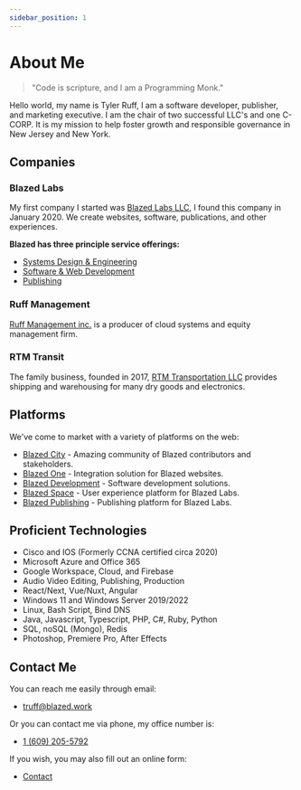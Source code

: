 ```yaml
---
sidebar_position: 1
---
```


# About Me

> "Code is scripture, and I am a Programming Monk."

Hello world, my name is Tyler Ruff, I am a software developer, publisher,
and marketing executive. I am the chair of two successful LLC's and one C-CORP.
It is my mission to help foster growth and responsible governance in New Jersey and New York.

## Companies
### Blazed Labs
My first company I started was [Blazed Labs LLC](https://blazedlabs.com/), I found this company in January 2020. 
We create websites, software, publications, and other experiences.

**Blazed has three principle service offerings:**
* [Systems Design & Engineering](https://blazed.space/)
* [Software & Web Development](https://blazed.dev/)
* [Publishing](https://blazed.xyz/)

### Ruff Management
[Ruff Management inc.](https://ruff-manage.com/) is a producer of cloud systems and equity management firm.

### RTM Transit
The family business, founded in 2017, [RTM Transportation LLC](https://rtmtransit.com/) provides shipping and warehousing
for many dry goods and electronics.

## Platforms
We've come to market with a variety of platforms on the web:

* [Blazed City](https://blazed.city) - Amazing community of Blazed contributors and stakeholders.
* [Blazed One](https://blz.one) - Integration solution for Blazed websites.
* [Blazed Development](https://blazed.dev) - Software development solutions.
* [Blazed Space](https://blazed.space) - User experience platform for Blazed Labs.
* [Blazed Publishing](https://blazed.xyz) - Publishing platform for Blazed Labs.

## Proficient Technologies
* Cisco and IOS (Formerly CCNA certified circa 2020)
* Microsoft Azure and Office 365
* Google Workspace, Cloud, and Firebase
* Audio Video Editing, Publishing, Production
* React/Next, Vue/Nuxt, Angular
* Windows 11 and Windows Server 2019/2022
* Linux, Bash Script, Bind DNS
* Java, Javascript, Typescript, PHP, C#, Ruby, Python
* SQL, noSQL (Mongo), Redis
* Photoshop, Premiere Pro, After Effects

## Contact Me
You can reach me easily through email:
* [truff@blazed.work](mailto:truff@blazed.work)

Or you can contact me via phone, my office number is:
* [1 (609) 205-5792](tel:+16092055792)

If you wish, you may also fill out an online form:
* [Contact](https://blazedlabs.com/contact)